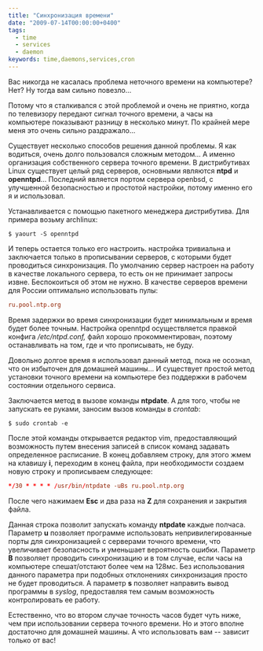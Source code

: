 ```yaml
---
title: "Синхронизация времени"
date: "2009-07-14T00:00:00+0400"
tags:
  - time
  - services
  - daemon
keywords: time,daemons,services,cron
---
```

Вас никогда не касалась проблема неточного времени на компьютере? Нет? Ну тогда вам сильно повезло...

Потому что я сталкивался с этой проблемой и очень не приятно, когда по телевизору передают сигнал точного времени, а часы на компьютере показывают разницу в несколько минут. По крайней мере меня это очень сильно раздражало...

Существует несколько способов решения данной проблемы. Я как водиться, очень долго пользовался сложным методом... А именно организация собственного сервера точного времени. В дистрибутивах Linux существует целый ряд серверов, основными являются <strong>ntpd</strong> и <strong>openntpd</strong>... Последний является портом сервера openbsd, с улучшенной безопасностью и простотой настройки, потому именно его я и использовал.

Устанавливается с помощью пакетного менеджера дистрибутива. Для примера возьму archlinux:

```shell
$ yaourt -S openntpd
```

И теперь остается только его настроить. настройка тривиальна и заключается только в прописывании серверов, с которыми будет проводиться синхронизация. По умолчанию сервер настроен на работу в качестве локального сервера, то есть он не принимает запросы извне. Беспокоиться об этом не нужно. В качестве серверов времени для России оптимально использовать пулы:

```conf
ru.pool.ntp.org
```

Время задержки во время синхронизации будет минимальным и время будет более точным. Настройка openntpd осуществляется правкой конфига <em>/etc/ntpd.conf,</em> файл хорошо прокомментирован, поэтому останавливать на том, где и что прописывать, не буду.

Довольно долгое время я использовал данный метод, пока не осознал, что он избыточен для домашней машины... И существует простой метод установки точного времени на компьютере без поддержки в рабочем состоянии отдельного сервиса.

Заключается метод в вызове команды <strong>ntpdate</strong>. А для того, чтобы не запускать ее руками, заносим вызов команды в <em>crontab</em>:

```shell
$ sudo crontab -e
```

После этой команды открывается редактор vim, предоставляющий возможность путем внесения записей в список команд задавать определенное расписание. В конец добавляем строку, для этого жмем на клавишу <strong>i</strong>, переходим в конец файла, при необходимости создаем новую строку и прописываем следующее:

```conf
*/30 * * * * /usr/bin/ntpdate -uBs ru.pool.ntp.org
```

После чего нажимаем <strong>Esc</strong> и два раза на <strong>Z</strong> для сохранения и закрытия файла.

Данная строка позволит запускать команду <strong>ntpdate</strong> каждые полчаса. Параметр <strong>u</strong> позволяет программе использовать непривилегированные порты для синхронизацией с серверами точного времени, что увеличивает безопасность и уменьшает вероятность ошибки. Параметр <strong>B</strong> позволяет проводить синхронизацию и в том случае, если часы на компьютере спешат/отстают более чем на 128мс. Без использования данного параметра при подобных отклонениях синхронизация просто не будет проводиться. А параметр <strong>s</strong> позволяет направить вывод программы в <em>syslog</em>, предоставляя тем самым возможность контролировать ее работу.

Естественно, что во втором случае точность часов будет чуть ниже, чем при использовании сервера точного времени. Но и этого вполне достаточно для домашней машины. А что использовать вам -- зависит только от вас!
